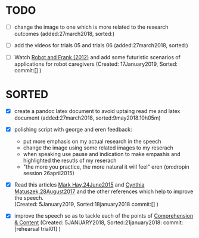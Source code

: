 # TODO

* [ ] change the image to one which is more related to the research outcomes
	(added:27march2018, sorted:)

* [ ] add the videos for trials 05 and trials 06
	(added:27march2018, sorted:)


- [ ] Watch [Robot and Frank (2012)](http://www.imdb.com/title/tt1990314/) and add some futuristic 
scenarios of applications for robot caregivers
	(Created: 17January2019, Sorted: commit:[]  )


# SORTED

* [x] create a pandoc latex document to avoid uptaing read me and latex document
	(added:27march2018, sorted:9may2018.10h05m)


* [x] polishing script with george and eren feedback:
	* put more emphasis on my actual research in the speech
	* change the image using some related images to my reserach
	* when speaking use pause and indication to make empashis and highlighted the resutls of my reserach
	* "the more you practice, the more natural it will feel" eren 
	(on:dropin session 26april2015)




- [x] Read this articles [Mark Hay,24June2015](https://www.good.is/articles/robots-elder-care-pepper-exoskeletons-japan)
and [Cynthia Matuszek,28August2017](http://uk.businessinsider.com/robot-caregivers-for-the-elderly-10-years-away-2017-8) and
the other references which help to improve the speech.   
	(Created: 5January2019, Sorted:18january2018 commit:[]  )

- [x] improve the speech so as to tackle each of the points of 
  [Comprehension & Content](https://github.com/mxochicale/3minutesthesis#comprehension--content)
      (Created: 5JANUARY2018, Sorted:21january2018: commit:[rehearsal trial01] )
